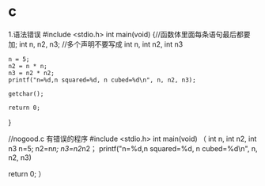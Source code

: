 # c
1.语法错误
#include <stdio.h>
int main(void)
{//函数体里面每条语句最后都要加;
    int n, n2, n3; //多个声明不要写成 int n, int n2, int n3

    n = 5;
    n2 = n * n;
    n3 = n2 * n2;
    printf("n=%d,n squared=%d, n cubed=%d\n", n, n2, n3);

    getchar();

    return 0;
}

//nogood.c 有错误的程序
#include <stdio.h>
int main(void)
（
   int n, int n2, int n3
   n=5;
   n2=n*n;
   n3=n2*n2；
   printf("n=%d,n squared=%d, n cubed=%d\n", n, n2, n3)
   
   return 0;
）

